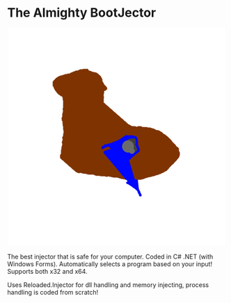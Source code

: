 # The Almighty BootJector
<div align="center"><img src="https://github.com/AcaiBerii/BootJect/blob/master/help.png?raw=true"></div>


The best injector that is safe for your computer. Coded in C# .NET (with Windows Forms).
Automatically selects a program based on your input! Supports both x32 and x64.

Uses Reloaded.Injector for dll handling and memory injecting, process handling is coded from scratch!

